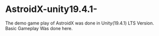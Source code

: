# AstroidX-unity19.4.1-
The demo game play of AstroidX was done in Unity(19.4.1) LTS Version. Basic Gameplay Was done here. 
